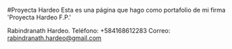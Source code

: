 #Proyecta Hardeo
Esta es una página que hago como portafolio de mi firma 'Proyecta Hardeo F.P.'

Rabindranath Hardeo.
Teléfono: +584168612283
Correo: rabindranath.hardeo@gmail.com
